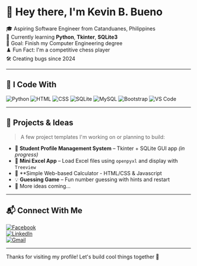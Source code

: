 # 👋 Hey there, I'm Kevin B. Bueno

🎓 Aspiring Software Engineer from Catanduanes, Philippines  
🐍 Currently learning **Python**, **Tkinter**, **SQLite3**  
🎯 Goal: Finish my Computer Engineering degree  
♟️ Fun Fact: I'm a competitive chess player  
🛠️ Creating bugs since 2024

---

## 🧰 I Code With

![Python](https://img.shields.io/badge/Python-3670A0?style=for-the-badge&logo=python&logoColor=ffdd54)
![HTML](https://img.shields.io/badge/HTML5-E34F26?style=for-the-badge&logo=html5&logoColor=white)
![CSS](https://img.shields.io/badge/CSS3-1572B6?style=for-the-badge&logo=css3&logoColor=white)
![SQLite](https://img.shields.io/badge/SQLite-07405E?style=for-the-badge&logo=sqlite&logoColor=white)
![MySQL](https://img.shields.io/badge/MySQL-005C84?style=for-the-badge&logo=mysql&logoColor=white)
![Bootstrap](https://img.shields.io/badge/Bootstrap-563D7C?style=for-the-badge&logo=bootstrap&logoColor=white)
![VS Code](https://img.shields.io/badge/VSCode-007ACC?style=for-the-badge&logo=visual-studio-code&logoColor=white)

---

## 📌 Projects & Ideas

> A few project templates I'm working on or planning to build:

- 📝 **Student Profile Management System** – Tkinter + SQLite GUI app  _(in progress)_
- 📓 **Mini Excel App** – Load Excel files using `openpyxl` and display with `Treeview`  
- 🧮 **Simple Web-based Calculator - HTML/CSS & Javascript
- 💡 **Guessing Game** – Fun number guessing with hints and restart  
- 🧪 More ideas coming...

---

## 📬 Connect With Me

[![Facebook](https://img.shields.io/badge/Facebook-1877F2?style=for-the-badge&logo=facebook&logoColor=white)](https://www.facebook.com/kevin.barias.5)  
[![LinkedIn](https://img.shields.io/badge/LinkedIn-0A66C2?style=for-the-badge&logo=linkedin&logoColor=white)](https://www.linkedin.com/in/kevin-barias-bueno)  
[![Gmail](https://img.shields.io/badge/Gmail-D14836?style=for-the-badge&logo=gmail&logoColor=white)](mailto:kevinbarias03@gmail.com)

---

Thanks for visiting my profile! Let's build cool things together 🚀
